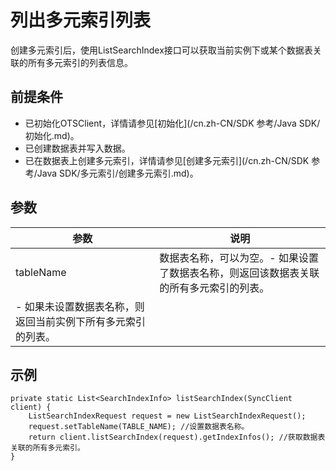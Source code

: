 # 列出多元索引列表

创建多元索引后，使用ListSearchIndex接口可以获取当前实例下或某个数据表关联的所有多元索引的列表信息。

## 前提条件

-   已初始化OTSClient，详情请参见[初始化](/cn.zh-CN/SDK 参考/Java SDK/初始化.md)。
-   已创建数据表并写入数据。
-   已在数据表上创建多元索引，详情请参见[创建多元索引](/cn.zh-CN/SDK 参考/Java SDK/多元索引/创建多元索引.md)。

## 参数

|参数|说明|
|--|--|
|tableName|数据表名称，可以为空。-   如果设置了数据表名称，则返回该数据表关联的所有多元索引的列表。
-   如果未设置数据表名称，则返回当前实例下所有多元索引的列表。 |

## 示例

```
private static List<SearchIndexInfo> listSearchIndex(SyncClient client) {
    ListSearchIndexRequest request = new ListSearchIndexRequest();
    request.setTableName(TABLE_NAME); //设置数据表名称。
    return client.listSearchIndex(request).getIndexInfos(); //获取数据表关联的所有多元索引。
}
```

